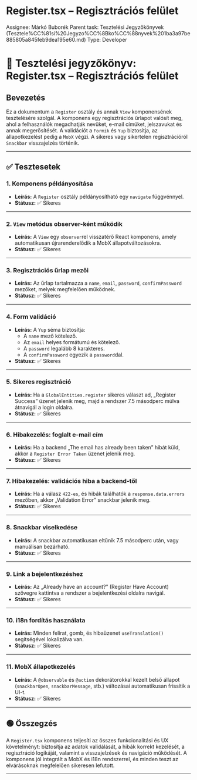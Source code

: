 # Register.tsx – Regisztrációs felület

Assignee: Márkó Buborék
Parent task: Tesztelési Jegyzőkönyvek (Tesztele%CC%81si%20Jegyzo%CC%8Bko%CC%88nyvek%201ba3a97be885805a845feb9dea195e60.md)
Type: Developer

# 👤 Tesztelési jegyzőkönyv: **Register.tsx** – Regisztrációs felület

## Bevezetés

Ez a dokumentum a `Register` osztály és annak `View` komponensének tesztelésére szolgál. A komponens egy regisztrációs űrlapot valósít meg, ahol a felhasználók megadhatják nevüket, e-mail címüket, jelszavukat és annak megerősítését. A validációt a `Formik` és `Yup` biztosítja, az állapotkezelést pedig a `MobX` végzi. A sikeres vagy sikertelen regisztrációról `Snackbar` visszajelzés történik.

---

## ✅ Tesztesetek

### 1. Komponens példányosítása

- **Leírás:** A `Register` osztály példányosítható egy `navigate` függvénnyel.
- **Státusz:** ✅ Sikeres

---

### 2. `View` metódus observer-ként működik

- **Leírás:** A `View` egy `observer`rel visszatérő React komponens, amely automatikusan újrarenderelődik a MobX állapotváltozásokra.
- **Státusz:** ✅ Sikeres

---

### 3. Regisztrációs űrlap mezői

- **Leírás:** Az űrlap tartalmazza a `name`, `email`, `password`, `confirmPassword` mezőket, melyek megfelelően működnek.
- **Státusz:** ✅ Sikeres

---

### 4. Form validáció

- **Leírás:** A `Yup` séma biztosítja:
    - A `name` mező kötelező.
    - Az `email` helyes formátumú és kötelező.
    - A `password` legalább 8 karakteres.
    - A `confirmPassword` egyezik a `password`dal.
- **Státusz:** ✅ Sikeres

---

### 5. Sikeres regisztráció

- **Leírás:** Ha a `GlobalEntities.register` sikeres választ ad, „Register Success” üzenet jelenik meg, majd a rendszer 7.5 másodperc múlva átnavigál a login oldalra.
- **Státusz:** ✅ Sikeres

---

### 6. Hibakezelés: foglalt e-mail cím

- **Leírás:** Ha a backend „The email has already been taken” hibát küld, akkor a `Register Error Taken` üzenet jelenik meg.
- **Státusz:** ✅ Sikeres

---

### 7. Hibakezelés: validációs hiba a backend-től

- **Leírás:** Ha a válasz `422-es`, és hibák találhatók a `response.data.errors` mezőben, akkor „Validation Error” snackbar jelenik meg.
- **Státusz:** ✅ Sikeres

---

### 8. Snackbar viselkedése

- **Leírás:** A snackbar automatikusan eltűnik 7.5 másodperc után, vagy manuálisan bezárható.
- **Státusz:** ✅ Sikeres

---

### 9. Link a bejelentkezéshez

- **Leírás:** Az „Already have an account?” (Register Have Account) szövegre kattintva a rendszer a bejelentkezési oldalra navigál.
- **Státusz:** ✅ Sikeres

---

### 10. i18n fordítás használata

- **Leírás:** Minden felirat, gomb, és hibaüzenet `useTranslation()` segítségével lokalizálva van.
- **Státusz:** ✅ Sikeres

---

### 11. MobX állapotkezelés

- **Leírás:** A `@observable` és `@action` dekorátorokkal kezelt belső állapot (`snackbarOpen`, `snackbarMessage`, stb.) változásai automatikusan frissítik a UI-t.
- **Státusz:** ✅ Sikeres

---

## 🟢 Összegzés

A `Register.tsx` komponens teljesíti az összes funkcionalitási és UX követelményt: biztosítja az adatok validálását, a hibák korrekt kezelését, a regisztráció logikáját, valamint a visszajelzések és navigáció működését. A komponens jól integrált a MobX és i18n rendszerrel, és minden teszt az elvárásoknak megfelelően sikeresen lefutott.

---